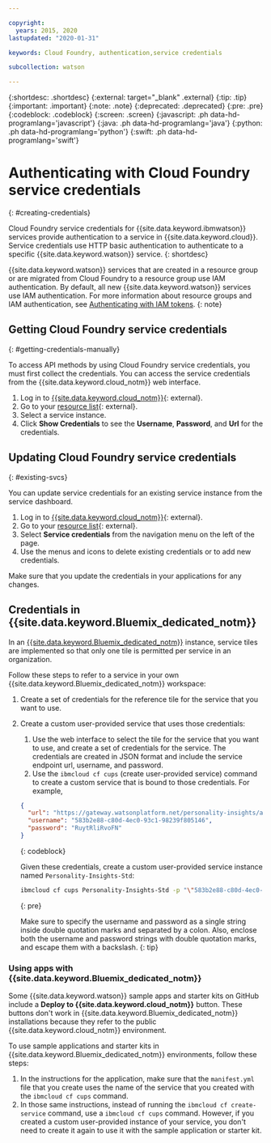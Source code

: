 ```yaml
---

copyright:
  years: 2015, 2020
lastupdated: "2020-01-31"

keywords: Cloud Foundry, authentication,service credentials

subcollection: watson

---
```


{:shortdesc: .shortdesc}
{:external: target="_blank" .external}
{:tip: .tip}
{:important: .important}
{:note: .note}
{:deprecated: .deprecated}
{:pre: .pre}
{:codeblock: .codeblock}
{:screen: .screen}
{:javascript: .ph data-hd-programlang='javascript'}
{:java: .ph data-hd-programlang='java'}
{:python: .ph data-hd-programlang='python'}
{:swift: .ph data-hd-programlang='swift'}

# Authenticating with Cloud Foundry service credentials
{: #creating-credentials}

Cloud Foundry service credentials for {{site.data.keyword.ibmwatson}} services provide authentication to a service in {{site.data.keyword.cloud}}. Service credentials use HTTP basic authentication to authenticate to a specific {{site.data.keyword.watson}} service.
{: shortdesc}

{{site.data.keyword.watson}} services that are created in a resource group or are migrated from Cloud Foundry to a resource group use IAM authentication. By default, all new {{site.data.keyword.watson}} services use IAM authentication. For more information about resource groups and IAM authentication, see [Authenticating with IAM tokens](/docs/watson?topic=watson-iam#iam-getting-credentials-manually).
{: note}

## Getting Cloud Foundry service credentials
{: #getting-credentials-manually}

To access API methods by using Cloud Foundry service credentials, you must first collect the credentials. You can access the service credentials from the {{site.data.keyword.cloud_notm}} web interface.

1.  Log in to [{{site.data.keyword.cloud_notm}}](https://{DomainName}){: external}.
1.  Go to your [resource list](https://{DomainName}/resources){: external}.
1.  Select a service instance.
1.  Click **Show Credentials** to see the **Username**, **Password**, and **Url** for the credentials.

## Updating Cloud Foundry service credentials
{: #existing-svcs}

You can update service credentials for an existing service instance from the service dashboard.

1.  Log in to [{{site.data.keyword.cloud_notm}}](https://{DomainName}){: external}.
1.  Go to your [resource list](https://{DomainName}/resources){: external}.
1.  Select **Service credentials** from the navigation menu on the left of the page.
1.  Use the menus and icons to delete existing credentials or to add new credentials.

Make sure that you update the credentials in your applications for any changes.

## Credentials in {{site.data.keyword.Bluemix_dedicated_notm}}

In an [{{site.data.keyword.Bluemix_dedicated_notm}}](/docs/dedicated?topic=dedicated-dedicated#dedicated) instance, service tiles are implemented so that only one tile is permitted per service in an organization.

Follow these steps to refer to a service in your own {{site.data.keyword.Bluemix_dedicated_notm}} workspace:

1.  Create a set of credentials for the reference tile for the service that you want to use.
1.  Create a custom user-provided service that uses those credentials:

    1.  Use the web interface to select the tile for the service that you want to use, and create a set of credentials for the service. The credentials are created in JSON format and include the service endpoint url, username, and password.
    1.  Use the `ibmcloud cf cups` (create user-provided service) command to create a custom service that is bound to those credentials. For example,

      ```json
      {
        "url": "https://gateway.watsonplatform.net/personality-insights/api",
        "username": "583b2e88-c80d-4ec0-93c1-98239f805146",
        "password": "RuytRliRvoFN"
      }
      ```
      {: codeblock}

      Given these credentials, create a custom user-provided service instance named `Personality-Insights-Std`:

      ```bash
      ibmcloud cf cups Personality-Insights-Std -p "\"583b2e88-c80d-4ec0-93c1-98239f805146\":\"RuytRliRvoFN\""
      ```
      {: pre}

      Make sure to specify the username and password as a single string inside double quotation marks and separated by a colon. Also, enclose both the username and password strings with double quotation marks, and escape them with a backslash.
      {: tip}

### Using apps with {{site.data.keyword.Bluemix_dedicated_notm}}

Some {{site.data.keyword.watson}} sample apps and starter kits on GitHub include a **Deploy to {{site.data.keyword.cloud_notm}}** button. These buttons don't work in {{site.data.keyword.Bluemix_dedicated_notm}} installations because they refer to the public {{site.data.keyword.cloud_notm}} environment.

To use sample applications and starter kits in {{site.data.keyword.Bluemix_dedicated_notm}} environments, follow these steps:

1.  In the instructions for the application, make sure that the `manifest.yml` file that you create uses the name of the service that you created with the `ibmcloud cf cups` command.
1.  In those same instructions, instead of running the `ibmcloud cf create-service` command, use a `ibmcloud cf cups` command. However, if you created a custom user-provided instance of your service, you don't need to create it again to use it with the sample application or starter kit.
